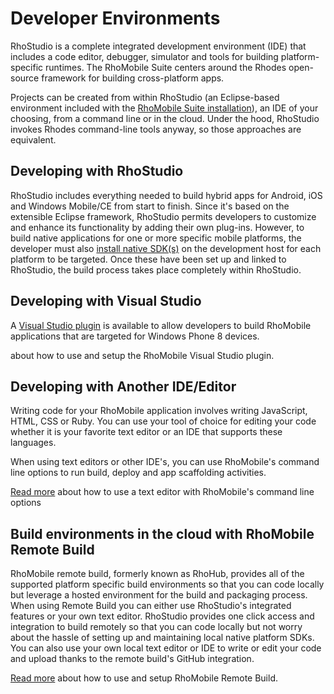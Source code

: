 # Developer Environments

RhoStudio is a complete integrated development environment (IDE) that includes a code editor, debugger, simulator and tools for building platform-specific runtimes. The RhoMobile Suite centers around the Rhodes open-source framework for building cross-platform apps. 

Projects can be created from within RhoStudio (an Eclipse-based environment included with the [RhoMobile Suite installation](rhomobile-install)), an IDE of your choosing, from a command line or in the cloud. Under the hood, RhoStudio invokes Rhodes command-line tools anyway, so those approaches are equivalent. 

## Developing with RhoStudio
RhoStudio includes everything needed to build hybrid apps for Android, iOS and Windows Mobile/CE from start to finish. Since it's based on the extensible Eclipse framework, RhoStudio permits developers to customize and enhance its functionality by adding their own plug-ins. However, to build native applications for one or more specific mobile platforms, the developer must also [install native SDK(s)](nativesdksetup) on the development host for each platform to be targeted. Once these have been set up and linked to RhoStudio, the build process takes place completely within RhoStudio.

## Developing with Visual Studio
A [Visual Studio plugin](visualstudio) is available to allow developers to build RhoMobile applications that are targeted for Windows Phone 8 devices. 

about how to use and setup the RhoMobile Visual Studio plugin.

## Developing with Another IDE/Editor
Writing code for your RhoMobile application involves writing JavaScript, HTML, CSS or Ruby. You can use your tool of choice for editing your code whether it is your favorite text editor or an IDE that supports these languages. 

When using text editors or other IDE's, you can use RhoMobile's command line options to run build, deploy and app scaffolding activities.

[Read more](nonrhostudio) about how to use a text editor with RhoMobile's command line options

## Build environments in the cloud with RhoMobile Remote Build
RhoMobile remote build, formerly known as RhoHub, provides all of the supported platform specific build environments so that you can code locally but leverage a hosted environment for the build and packaging process. When using Remote Build you can either use RhoStudio's integrated features or your own text editor. RhoStudio provides one click access and integration to build remotely so that you can code locally but not worry about the hassle of setting up and maintaining local native platform SDKs. You can also use your own local text editor or IDE to write or edit your code and upload thanks to the remote build's GitHub integration.

[Read more](../../hosted/guide/remote-build-guide) about how to use and setup RhoMobile Remote Build.